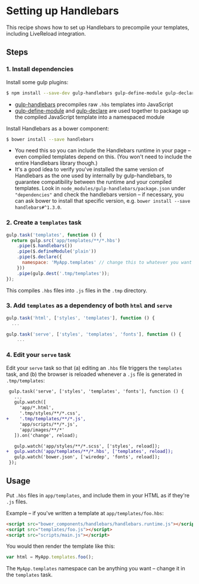 # Setting up Handlebars

This recipe shows how to set up Handlebars to precompile your templates, including LiveReload integration.


## Steps

### 1. Install dependencies

Install some gulp plugins:

```sh
$ npm install --save-dev gulp-handlebars gulp-define-module gulp-declare
```

* [gulp-handlebars](https://github.com/lazd/gulp-handlebars) precompiles raw `.hbs` templates into JavaScript
* [gulp-define-module](https://github.com/wbyoung/gulp-define-module) and [gulp-declare](https://github.com/lazd/gulp-declare) are used together to package up the compiled JavaScript template into a namespaced module

Install Handlebars as a bower component:

```sh
$ bower install --save handlebars
```

* You need this so you can include the Handlebars runtime in your page – even compiled templates depend on this. (You won't need to include the entire Handlebars library though.)
* It's a good idea to verify you've installed the same version of Handlebars as the one used by internally by gulp-handlebars, to guarantee compatibility between the runtime and your compiled templates. Look in `node_modules/gulp-handlebars/package.json` under `"dependencies"` and check the handlebars version – if necessary, you can ask bower to install that specific version, e.g. `bower install --save handlebars#^1.3.0`.

### 2. Create a `templates` task

```js
gulp.task('templates', function () {
  return gulp.src('app/templates/**/*.hbs')
    .pipe($.handlebars())
    .pipe($.defineModule('plain'))
    .pipe($.declare({
      namespace: 'MyApp.templates' // change this to whatever you want
    }))
    .pipe(gulp.dest('.tmp/templates'));
});
```

This compiles `.hbs` files into `.js` files in the `.tmp` directory.

### 3. Add `templates` as a dependency of both `html` and `serve`

```js
gulp.task('html', ['styles', 'templates'], function () {
  ...
```

```js
gulp.task('serve', ['styles', 'templates', 'fonts'], function () {
    ...
```

### 4. Edit your `serve` task

Edit your `serve` task so that (a) editing an `.hbs` file triggers the `templates` task, and (b) the browser is reloaded whenever a `.js` file is generated in `.tmp/templates`:

```diff
 gulp.task('serve', ['styles', 'templates', 'fonts'], function () {
   ...
   gulp.watch([
     'app/*.html',
     '.tmp/styles/**/*.css',
+    '.tmp/templates/**/*.js',
     'app/scripts/**/*.js',
     'app/images/**/*'
   ]).on('change', reload);

   gulp.watch('app/styles/**/*.scss', ['styles', reload]);
+  gulp.watch('app/templates/**/*.hbs', ['templates', reload]);
   gulp.watch('bower.json', ['wiredep', 'fonts', reload]);
 });
```

## Usage

Put `.hbs` files in `app/templates`, and include them in your HTML as if they're `.js` files.

Example – if you've written a template at `app/templates/foo.hbs`:

```html
<script src="bower_components/handlebars/handlebars.runtime.js"></script>
<script src="templates/foo.js"></script>
<script src="scripts/main.js"></script>
```

You would then render the template like this:

```js
var html = MyApp.templates.foo();
```

The `MyApp.templates` namespace can be anything you want – change it in the `templates` task.

